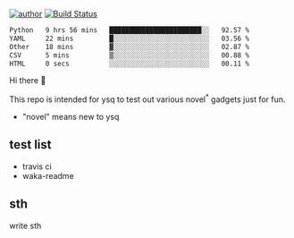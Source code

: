 [![author](https://img.shields.io/badge/author-ysq-green)](https://github.com/Yang-Shiqin)
[![Build Status](https://app.travis-ci.com/Yang-Shiqin/testall.svg?branch=main)](https://app.travis-ci.com/Yang-Shiqin/testall)

<!--START_SECTION:waka-->

```txt
Python   9 hrs 56 mins   ███████████████████████░░   92.57 %
YAML     22 mins         █░░░░░░░░░░░░░░░░░░░░░░░░   03.56 %
Other    18 mins         ▓░░░░░░░░░░░░░░░░░░░░░░░░   02.87 %
CSV      5 mins          ▒░░░░░░░░░░░░░░░░░░░░░░░░   00.88 %
HTML     0 secs          ░░░░░░░░░░░░░░░░░░░░░░░░░   00.11 %
```

<!--END_SECTION:waka-->

Hi there 👋

This repo is intended for ysq to test out various novel<sup>*</sup> gadgets just for fun.

- "novel" means new to ysq

## test list
- travis ci
- waka-readme


## sth
write sth

